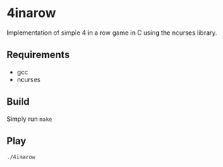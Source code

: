 # 4inarow

Implementation of simple 4 in a row game in C using the ncurses library.

## Requirements
* gcc
* ncurses

## Build
Simply run `make`

## Play
`./4inarow`
